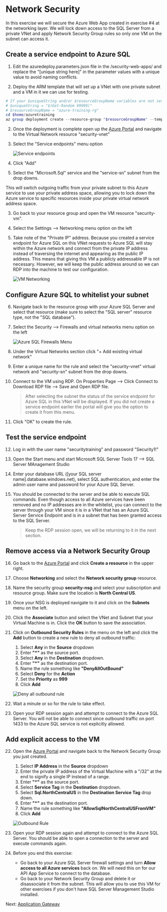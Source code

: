 # Network Security

In this exercise we will secure the Azure Web App created in exercise #4 at the networking layer.  We will lock down access to the SQL Server from a private VNet and apply Network Security Group rules so only one VM on the subnet can access it.

## Create a service endpoint to Azure SQL

1. Edit the azuredeploy.parameters.json file in the /security-web-apps/ and replace the "[unique string here]" in the parameter values with a unique value to avoid naming conflicts.

1. Deploy the ARM template that will set up a VNet with one private subnet and a VM in it we can use for testing.

```powershell
# If your $uniqueString and/or $resourceGroupName variables are not set, set them  here
# $uniqueString = "$(Get-Random 99999)"
# $resourceGroupName = "azure-training-rg"
cd $home/azuretraining
az group deployment create --resource-group "$resourceGroupName" --template-file ./security-web-apps/azuredeploy.json --parameters '@./security-web-apps/azuredeploy.parameters.json' --parameters "{'uniqueString': { 'value': '$uniqueString' }}" --verbose
```

2. Once the deployment is complete open up the [Azure Portal](https://portal.azure.com) and navigate to the Virtual Network resource "security-vnet"

3. Select the "Service endpoints" menu option

    ![Service endpoints](images/vnet-service-endpoint-menu.png)

5. Click "Add"

6. Select the "Microsoft.Sql" service and the "service-sn" subnet from the drop downs.

This will switch outgoing traffic from your private subnet to this Azure service to use your private address space, allowing you to lock down the Azure service to specific resources inside your private virtual network address space. 

3. Go back to your resource group and open the VM resource "security-vm".

4. Select the Settings --> Networking menu option on the left

5. Take note of the "Private IP" address.  Because you created a service endpoint for Azure SQL on this VNet requests to Azure SQL will stay within the Azure network and connect from the private IP address instead of traversing the internet and appearing as the public IP address.  This means that giving this VM a publicly addressable IP is not necessary.  However, we will keep the public address around so we can RDP into the machine to test our configuration.

    ![VM Networking](images/vm-networking.png)

## Configure Azure SQL to whitelist your subnet

6. Navigate back to the resource group with your Azure SQL Server and select that resource (make sure to select the "SQL server" resource type, not the "SQL database").

7. Select the Security --> Firewalls and virtual networks menu option on the left

    ![Azure SQL Firewalls Menu](images/azuresql-firewalls-menu.png)

8. Under the Virtual Networks section click "+ Add existing virtual network"

9. Enter a unique name for the rule and select the "security-vnet" virtual network and "security-sn" subnet from the drop downs.

10. Connect to the VM using RDP.  On Properties Page --> Click Connect to Download RDP file --> Save and Open RDP file.

    > After selecting the subnet the status of the service endpoint for Azure SQL in this VNet will be displayed.  If you did not create a service endpoint earlier the portal will give you the option to create it from this menu.

11. Click "OK" to create the rule.

## Test the service endpoint

12. Log in with the user name "securitytraining" and password "Security1!"

13. Open the Start menu and start Microsoft SQL Server Tools 17 --> SQL Server MAnagement Studio

14. Enter your database URL ([your SQL server name].database.windows.net), select SQL authentication, and enter the admin user name and password for your Azure SQL Server.

15. You should be connected to the server and be able to execute SQL commands.  Even though access to all Azure services have been removed and no IP addresses are in the whitelist, you can connect to the server through your VM since it is in a VNet that has an Azure SQL Server Service Endpoint and is in a subnet that has been granted access to the SQL Server.

    > Keep the RDP session open, we will be returning to it in the next section.

## Remove access via a Network Security Group

16. Go back to the [Azure Portal](https://portal.azure.com) and click **Create a resource** in the upper right.

17. Choose **Networking** and select the **Network security group** resource.

18. Name the security group **security-nsg** and select your subscription and resource group.  Make sure the location is **North Central US**.

19. Once your NSG is deployed navigate to it and click on the **Subnets** menu on the left.

20. Click the **Associate** button and select the VNet and Subnet that your Virtual Machine is in.  Click the **OK** button to save the association.

23. Click on **Outbound Security Rules** in the menu on the left and click the **Add** button to create a new rule to deny all outbound traffic:

    1. Select **Any** in the **Source** dropdown
    2. Enter **"\*"** as the source port.
    3. Select **Any** in the **Destination** dropdown.
    4. Enter **"\*"** as the destination port.
    5. Name the rule something like **"DenyAllOutBound"**
    6. Select **Deny** for the **Action**
    6. Set the **Priority** as **999**
    8. Click **Add**

    ![Deny all outbound rule](images/nsg-deny-all-outbound.png)

24. Wait a minute or so for the rule to take effect.

21. Open your RDP session again and attempt to connect to the Azure SQL Server.  You will not be able to connect since outbound traffic on port 1433 to the Azure SQL service is not explicitly allowed.

## Add explicit access to the VM

22. Open the [Azure Portal](https://portal.azure.com) and navigate back to the Network Security Group you just created.

    1. Select **IP Address** in the **Source** dropdown
    2. Enter the private IP address of the Virtual Machine with a "/32" at the end to signify a single IP instead of a range.
    3. Enter **"\*"** as the source port.
    4. Select **Service Tag** in the **Destination** dropdown.
    5. Select **Sql.NorthCentralUS** in the **Destination Service Tag** drop down. 
    6. Enter **"\*"** as the destination port.
    7. Name the rule something like **"AllowSqlNorthCentralUSFromVM"**
    8. Click **Add**

    ![Outbound Rule](images/nsg-outbound-sql-rule.png)

24. Open your RDP session again and attempt to connect to the Azure SQL Server. You should be able to open a connection to the server and execute commands again.

25. Before you end this exercise:
    - Go back to your Azure SQL Server firewall settings and turn **Allow access to all Azure services** back on.  We will need this on for our API App Service to connect to the database.
    - Go back to your Network Security Group and delete it or disassociate it from the subnet. This will allow you to use this VM for other exercises if you don't have SQL Server Management Studio installed.

Next: [Application Gateway](09-app-gateway.md)